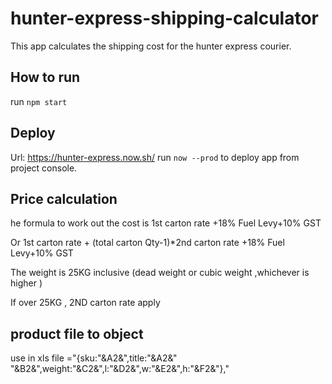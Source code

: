 # hunter-express-shipping-calculator

This app calculates the shipping cost for the hunter express courier.

## How to run

run `npm start`

## Deploy

Url: https://hunter-express.now.sh/
run `now --prod` to deploy app from project console.

## Price calculation

he formula to work out the cost is 1st carton rate +18% Fuel Levy+10% GST

Or 1st carton rate + (total carton Qty-1)\*2nd carton rate +18% Fuel Levy+10% GST

The weight is 25KG inclusive (dead weight or cubic weight ,whichever is higher )

If over 25KG , 2ND carton rate apply

## product file to object

use in xls file ="{sku:"&A2&",title:"&A2&" "&B2&",weight:"&C2&",l:"&D2&",w:"&E2&",h:"&F2&"},"
